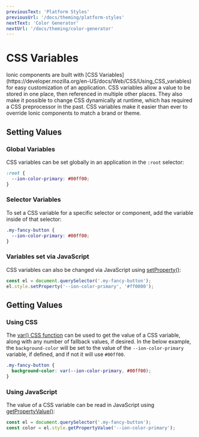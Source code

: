 ```yaml
---
previousText: 'Platform Styles'
previousUrl: '/docs/theming/platform-styles'
nextText: 'Color Generator'
nextUrl: '/docs/theming/color-generator'
---
```


# CSS Variables

<p class="intro" markdown="1">
Ionic components are built with [CSS Variables](https://developer.mozilla.org/en-US/docs/Web/CSS/Using_CSS_variables) for easy customization of an application. CSS variables allow a value to be stored in one place, then referenced in multiple other places. They also make it possible to change CSS dynamically at runtime, which has required a CSS preprocessor in the past. CSS variables make it easier than ever to override Ionic components to match a brand or theme.
</p>

## Setting Values

### Global Variables

CSS variables can be set globally in an application in the `:root` selector:

```css
:root {
  --ion-color-primary: #00ff00;
}
```

### Selector Variables

To set a CSS variable for a specific selector or component, add the variable inside of that selector:

```css
.my-fancy-button {
  --ion-color-primary: #00ff00;
}
```

### Variables set via JavaScript

CSS variables can also be changed via JavaScript using [setProperty()](https://developer.mozilla.org/en-US/docs/Web/API/CSSStyleDeclaration/setProperty):

```js
const el = document.querySelector('.my-fancy-button');
el.style.setProperty('--ion-color-primary', '#ff0000');
```

## Getting Values

### Using CSS

The [var() CSS function](https://developer.mozilla.org/en-US/docs/Web/CSS/var) can be used to get the value of a CSS variable, along with any number of fallback values, if desired. In the below example, the `background-color` will be set to the value of the `--ion-color-primary` variable, if defined, and if not it will use `#00ff00`.

```css
.my-fancy-button {
  background-color: var(--ion-color-primary, #00ff00);
}
```

### Using JavaScript

The value of a CSS variable can be read in JavaScript using [getPropertyValue()](https://developer.mozilla.org/en-US/docs/Web/API/CSSStyleDeclaration/getPropertyValue):

```js
const el = document.querySelector('.my-fancy-button');
const color = el.style.getPropertyValue('--ion-color-primary');
```

<!-- ## Global Ionic Variables -->

<!-- TODO - this should be https://ionicframework.com/docs/theming/overriding-ionic-variables/ but global css variables -->
